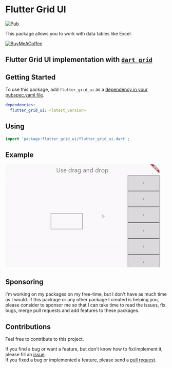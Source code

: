 # Flutter Grid UI

[![Pub][pub_badge]][pub]

This package allows you to work with data tables like Excel.

[![BuyMeACoffee][buy_me_a_coffee_badge]][buy_me_a_coffee]

## Flutter Grid UI implementation with [`dart_grid`](https://pub.dev/packages/dart_grid)

## Getting Started

To use this package, add `flutter_grid_ui` as a [dependency in your pubspec.yaml file](https://flutter.io/platform-plugins/).

```yaml
dependencies:
  flutter_grid_ui: <latest_version>
```

## Using

```dart
import 'package:flutter_grid_ui/flutter_grid_ui.dart';
```

## Example

![Example](https://github.com/dip-dev-team/flutter_grid_ui/blob/develop/assets/example.gif?raw=true)

## Sponsoring

I'm working on my packages on my free-time, but I don't have as much time as I would. If this package or any other package I created is helping you, please consider to sponsor me so that I can take time to read the issues, fix bugs, merge pull requests and add features to these packages.

## Contributions

Feel free to contribute to this project.

If you find a bug or want a feature, but don't know how to fix/implement it, please fill an [issue][issue].  
If you fixed a bug or implemented a feature, please send a [pull request][pr].

<!-- Links -->
[pub_badge]: https://img.shields.io/pub/v/flutter_grid_ui.svg
[pub]: https://pub.dartlang.org/packages/flutter_grid_ui

[buy_me_a_coffee]:https://buymeacoffee.com/dip.dev
[buy_me_a_coffee_badge]: https://img.buymeacoffee.com/button-api/?text=Donate&emoji=&slug=dip.dev&button_colour=29b6f6&font_colour=000000&font_family=Cookie&outline_colour=000000&coffee_colour=FFDD00

[issue]: https://github.com/dip-dev-team/flutter_grid_ui/issues
[pr]: https://github.com/dip-dev-team/flutter_grid_ui/pulls